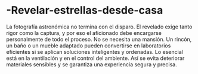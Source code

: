 # -Revelar-estrellas-desde-casa
La fotografía astronómica no termina con el disparo. El revelado exige tanto rigor como la captura, y por eso el aficionado debe encargarse personalmente de todo el proceso.
No se necesita una mansión. Un rincón, un baño o un mueble adaptado pueden convertirse en laboratorios eficientes si se aplican soluciones inteligentes y ordenadas.
Lo esencial está en la ventilación y en el control del ambiente. Así se evita deteriorar materiales sensibles y se garantiza una experiencia segura y precisa.
